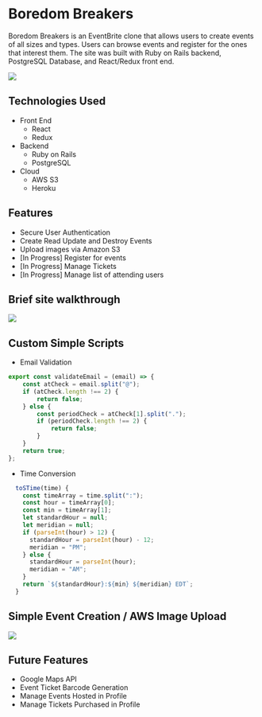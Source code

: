 # Boredom Breakers

Boredom Breakers is an EventBrite clone that allows users to create events of all sizes and types.  Users can browse events and register for the ones that interest them.  The site was built with Ruby on Rails backend, PostgreSQL Database, and React/Redux front end.

<img src="https://boredom-breakers-seed.s3.amazonaws.com/home-page-shot.png">

## Technologies Used
- Front End
    - React
    - Redux
- Backend
    - Ruby on Rails
    - PostgreSQL
- Cloud
    - AWS S3
    - Heroku

## Features
- Secure User Authentication
- Create Read Update and Destroy Events
- Upload images via Amazon S3
- [In Progress] Register for events
- [In Progress] Manage Tickets
- [In Progress] Manage list of attending users

## Brief site walkthrough

<img src="https://boredom-breakers-seed.s3.amazonaws.com/gifffff.gif">


## Custom Simple Scripts

- Email Validation
```javascript
export const validateEmail = (email) => {
    const atCheck = email.split("@");
    if (atCheck.length !== 2) {
        return false;
    } else {
        const periodCheck = atCheck[1].split(".");
        if (periodCheck.length !== 2) {
            return false;
        }
    }
    return true;
};
```

- Time Conversion

```javascript
  toSTime(time) {
    const timeArray = time.split(":");
    const hour = timeArray[0];
    const min = timeArray[1];
    let standardHour = null;
    let meridian = null;
    if (parseInt(hour) > 12) {
      standardHour = parseInt(hour) - 12;
      meridian = "PM";
    } else {
      standardHour = parseInt(hour);
      meridian = "AM";
    }
    return `${standardHour}:${min} ${meridian} EDT`;
  }
```

## Simple Event Creation / AWS Image Upload

<img src="https://boredom-breakers-seed.s3.amazonaws.com/form-gif.gif">

## Future Features

- Google Maps API 
- Event Ticket Barcode Generation
- Manage Events Hosted in Profile
- Manage Tickets Purchased in Profile
